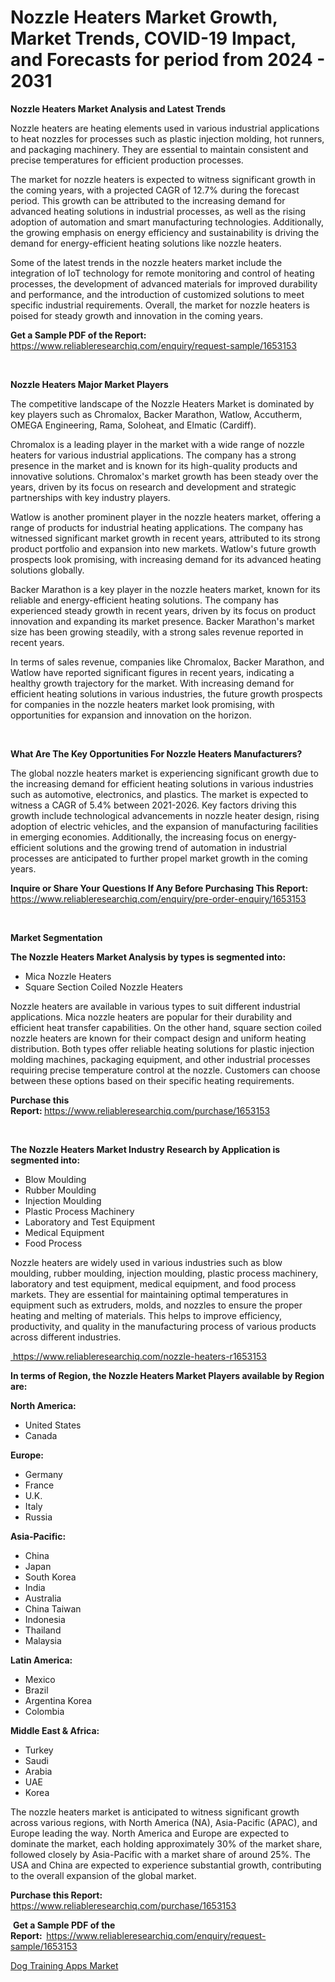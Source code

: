 <p><h1>Nozzle Heaters Market Growth, Market Trends, COVID-19 Impact, and Forecasts for period from 2024 - 2031</h1></p><p><strong>Nozzle Heaters Market Analysis and Latest Trends</strong></p>
<p><p>Nozzle heaters are heating elements used in various industrial applications to heat nozzles for processes such as plastic injection molding, hot runners, and packaging machinery. They are essential to maintain consistent and precise temperatures for efficient production processes.</p><p>The market for nozzle heaters is expected to witness significant growth in the coming years, with a projected CAGR of 12.7% during the forecast period. This growth can be attributed to the increasing demand for advanced heating solutions in industrial processes, as well as the rising adoption of automation and smart manufacturing technologies. Additionally, the growing emphasis on energy efficiency and sustainability is driving the demand for energy-efficient heating solutions like nozzle heaters.</p><p>Some of the latest trends in the nozzle heaters market include the integration of IoT technology for remote monitoring and control of heating processes, the development of advanced materials for improved durability and performance, and the introduction of customized solutions to meet specific industrial requirements. Overall, the market for nozzle heaters is poised for steady growth and innovation in the coming years.</p></p>
<p><strong>Get a Sample PDF of the Report:&nbsp;</strong> <a href="https://www.reliableresearchiq.com/enquiry/request-sample/1653153">https://www.reliableresearchiq.com/enquiry/request-sample/1653153</a></p>
<p>&nbsp;</p>
<p><strong>Nozzle Heaters Major Market Players</strong></p>
<p><p>The competitive landscape of the Nozzle Heaters Market is dominated by key players such as Chromalox, Backer Marathon, Watlow, Accutherm, OMEGA Engineering, Rama, Soloheat, and Elmatic (Cardiff). </p><p>Chromalox is a leading player in the market with a wide range of nozzle heaters for various industrial applications. The company has a strong presence in the market and is known for its high-quality products and innovative solutions. Chromalox's market growth has been steady over the years, driven by its focus on research and development and strategic partnerships with key industry players.</p><p>Watlow is another prominent player in the nozzle heaters market, offering a range of products for industrial heating applications. The company has witnessed significant market growth in recent years, attributed to its strong product portfolio and expansion into new markets. Watlow's future growth prospects look promising, with increasing demand for its advanced heating solutions globally.</p><p>Backer Marathon is a key player in the nozzle heaters market, known for its reliable and energy-efficient heating solutions. The company has experienced steady growth in recent years, driven by its focus on product innovation and expanding its market presence. Backer Marathon's market size has been growing steadily, with a strong sales revenue reported in recent years.</p><p>In terms of sales revenue, companies like Chromalox, Backer Marathon, and Watlow have reported significant figures in recent years, indicating a healthy growth trajectory for the market. With increasing demand for efficient heating solutions in various industries, the future growth prospects for companies in the nozzle heaters market look promising, with opportunities for expansion and innovation on the horizon.</p></p>
<p>&nbsp;</p>
<p><strong>What Are The Key Opportunities For Nozzle Heaters Manufacturers?</strong></p>
<p><p>The global nozzle heaters market is experiencing significant growth due to the increasing demand for efficient heating solutions in various industries such as automotive, electronics, and plastics. The market is expected to witness a CAGR of 5.4% between 2021-2026. Key factors driving this growth include technological advancements in nozzle heater design, rising adoption of electric vehicles, and the expansion of manufacturing facilities in emerging economies. Additionally, the increasing focus on energy-efficient solutions and the growing trend of automation in industrial processes are anticipated to further propel market growth in the coming years.</p></p>
<p><strong>Inquire or Share Your Questions If Any Before Purchasing This Report:</strong> <a href="https://www.reliableresearchiq.com/enquiry/pre-order-enquiry/1653153">https://www.reliableresearchiq.com/enquiry/pre-order-enquiry/1653153</a></p>
<p>&nbsp;</p>
<p><strong>Market Segmentation</strong></p>
<p><strong>The Nozzle Heaters Market Analysis by types is segmented into:</strong></p>
<p><ul><li>Mica Nozzle Heaters</li><li>Square Section Coiled Nozzle Heaters</li></ul></p>
<p><p>Nozzle heaters are available in various types to suit different industrial applications. Mica nozzle heaters are popular for their durability and efficient heat transfer capabilities. On the other hand, square section coiled nozzle heaters are known for their compact design and uniform heating distribution. Both types offer reliable heating solutions for plastic injection molding machines, packaging equipment, and other industrial processes requiring precise temperature control at the nozzle. Customers can choose between these options based on their specific heating requirements.</p></p>
<p><strong>Purchase this Report:&nbsp;</strong><a href="https://www.reliableresearchiq.com/purchase/1653153">https://www.reliableresearchiq.com/purchase/1653153</a></p>
<p>&nbsp;</p>
<p><strong>The Nozzle Heaters Market Industry Research by Application is segmented into:</strong></p>
<p><ul><li>Blow Moulding</li><li>Rubber Moulding</li><li>Injection Moulding</li><li>Plastic Process Machinery</li><li>Laboratory and Test Equipment</li><li>Medical Equipment</li><li>Food Process</li></ul></p>
<p><p>Nozzle heaters are widely used in various industries such as blow moulding, rubber moulding, injection moulding, plastic process machinery, laboratory and test equipment, medical equipment, and food process markets. They are essential for maintaining optimal temperatures in equipment such as extruders, molds, and nozzles to ensure the proper heating and melting of materials. This helps to improve efficiency, productivity, and quality in the manufacturing process of various products across different industries.</p></p>
<p><a href="https://www.reliableresearchiq.com/nozzle-heaters-r1653153">&nbsp;https://www.reliableresearchiq.com/nozzle-heaters-r1653153</a></p>
<p><strong>In terms of Region, the Nozzle Heaters Market Players available by Region are:</strong></p>
<p>
    <p> <strong> North America: </strong>
        <ul>
            <li>United States</li>
            <li>Canada</li>
        </ul>
        </p> 
    <p> <strong> Europe: </strong>
        <ul>
            <li>Germany</li>
            <li>France</li>
            <li>U.K.</li>
            <li>Italy</li>
            <li>Russia</li>
        </ul>
        </p> 
    <p> <strong> Asia-Pacific: </strong>
        <ul>
            <li>China</li>
            <li>Japan</li>
            <li>South Korea</li>
            <li>India</li>
            <li>Australia</li>
            <li>China Taiwan</li>
            <li>Indonesia</li>
            <li>Thailand</li>
            <li>Malaysia</li>
        </ul>
        </p> 
    <p> <strong> Latin America: </strong>
        <ul>
            <li>Mexico</li>
            <li>Brazil</li>
            <li>Argentina Korea</li>
            <li>Colombia</li>
        </ul>
        </p> 
    <p> <strong> Middle East & Africa: </strong>
        <ul>
            <li>Turkey</li>
            <li>Saudi</li>
            <li>Arabia</li>
            <li>UAE</li>
            <li>Korea</li>
        </ul>
    </p>
    </p>
<p><p>The nozzle heaters market is anticipated to witness significant growth across various regions, with North America (NA), Asia-Pacific (APAC), and Europe leading the way. North America and Europe are expected to dominate the market, each holding approximately 30% of the market share, followed closely by Asia-Pacific with a market share of around 25%. The USA and China are expected to experience substantial growth, contributing to the overall expansion of the global market.</p></p>
<p><strong>Purchase this Report: </strong><a href="https://www.reliableresearchiq.com/purchase/1653153">https://www.reliableresearchiq.com/purchase/1653153</a></p>
<p>&nbsp;<strong>Get a Sample PDF of the Report:&nbsp;&nbsp;</strong><a href="https://www.reliableresearchiq.com/enquiry/request-sample/1653153">https://www.reliableresearchiq.com/enquiry/request-sample/1653153</a></p>
<p><strong></strong></p>
<p><p><a href="https://github.com/markusgodoy/Market-Research-Report-List-4/blob/main/dog-training-apps-market.md">Dog Training Apps Market</a></p></p>